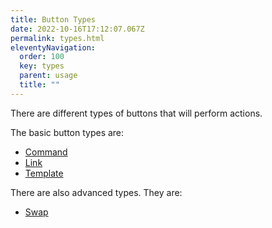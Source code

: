 ```yaml
---
title: Button Types
date: 2022-10-16T17:12:07.067Z
permalink: types.html
eleventyNavigation:
  order: 100
  key: types
  parent: usage
  title: ""
---
```


There are different types of buttons that will perform actions.

The basic button types are:

- [Command](/usage/types/command)
- [Link](/usage/types/link)
- [Template](/usage/types/template)

There are also advanced types. They are:

- [Swap](/usage/types/swap)
